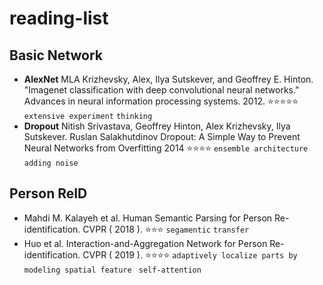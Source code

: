 # reading-list
## Basic Network

* **AlexNet** MLA Krizhevsky, Alex, Ilya Sutskever, and Geoffrey E. Hinton. "Imagenet classification with deep convolutional neural networks." Advances in neural information processing systems. 2012. ⭐️⭐️⭐️⭐️⭐️ `extensive experiment` `thinking`
* **Dropout**  Nitish Srivastava, Geoffrey Hinton, Alex Krizhevsky, Ilya Sutskever. Ruslan Salakhutdinov Dropout: A Simple Way to Prevent Neural Networks from Overfitting 2014 ⭐️⭐️⭐️⭐️ `ensemble architecture` `adding noise`

## Person ReID

* Mahdi M. Kalayeh et al. Human Semantic Parsing for Person Re-identification. CVPR ( 2018 ). ⭐️⭐️⭐️ `segamentic` `transfer`  
* Huo et al. Interaction-and-Aggregation Network for Person Re-identification. CVPR ( 2019 ).  ⭐️⭐️⭐️⭐️ `adaptively localize parts by modeling spatial feature `  `self-attention` 
